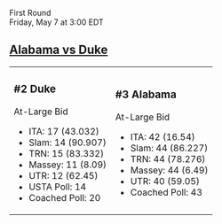 First Round  
Friday, May 7 at 3:00 EDT
## [Alabama vs Duke](https://www.ncaa.com/game/5833653) 

<table><tr><td>  

### #2 Duke  

At-Large Bid  
- ITA: 17 (43.032)  
- Slam: 14 (90.907)  
- TRN: 15 (83.332)  
- Massey: 11 (8.09)  
- UTR: 12 (62.45)  
- USTA Poll: 14  
- Coached Poll: 20  

</td><td>  

### #3 Alabama  

At-Large Bid  
- ITA: 42 (16.54)  
- Slam: 44 (86.227)  
- TRN: 44 (78.276)  
- Massey: 44 (6.49)  
- UTR: 40 (59.05)  
- Coached Poll: 43  

</td></tr></table>  